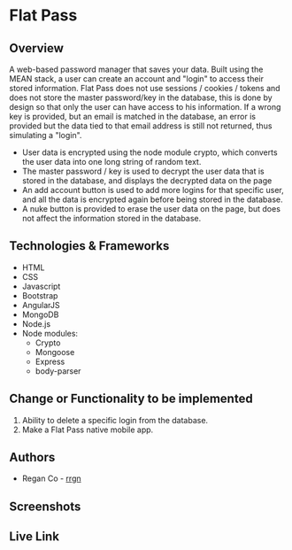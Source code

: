 # Flat Pass

## Overview

A web-based password manager that saves your data. Built using the MEAN stack, a user can create an account and "login" to access their stored information. Flat Pass does not use sessions / cookies / tokens and does not store the master password/key in the database, this is done by design so that only the user can have access to his information. If a wrong key is provided, but an email is matched in the database, an error is provided but the data tied to that email address is still not returned, thus simulating a "login".

* User data is encrypted using the node module crypto, which converts the user data into one long string of random text.
* The master password / key is used to decrypt the user data that is stored in the database, and displays the decrypted data on the page
* An add account button is used to add more logins for that specific user, and all the data is encrypted again before being stored in the database.
* A nuke button is provided to erase the user data on the page, but does not affect the information stored in the database.

## Technologies & Frameworks

* HTML
* CSS
* Javascript
* Bootstrap
* AngularJS
* MongoDB
* Node.js
* Node modules:
  * Crypto
  * Mongoose
  * Express
  * body-parser

## Change or Functionality to be implemented
1. Ability to delete a specific login from the database.
2. Make a Flat Pass native mobile app.

## Authors

* Regan Co - [rrgn](https://github.com/rrgn)

## Screenshots

## Live Link
